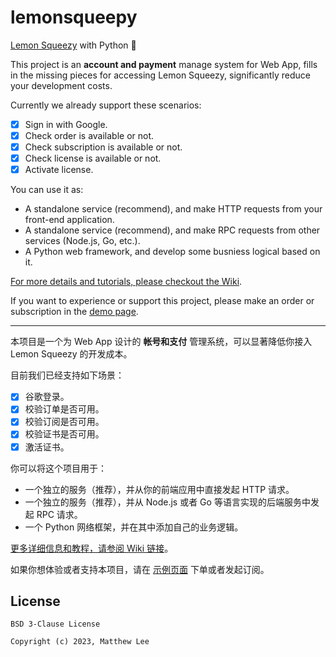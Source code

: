 # lemonsqueepy

[Lemon Squeezy](https://www.lemonsqueezy.com/) with Python 🐍

This project is an **account and payment** manage system for Web App,
fills in the missing pieces for accessing Lemon Squeezy,
significantly reduce your development costs.

Currently we already support these scenarios:

- [x] Sign in with Google.
- [x] Check order is available or not.
- [x] Check subscription is available or not.
- [x] Check license is available or not.
- [x] Activate license.

You can use it as:

- A standalone service (recommend), and make HTTP requests from your front-end application.
- A standalone service (recommend), and make RPC requests from other services (Node.js, Go, etc.).
- A Python web framework, and develop some busniess logical based on it.

[For more details and tutorials, please checkout the Wiki](https://github.com/mthli/lemonsqueepy/wiki).

If you want to experience or support this project, please make an order or subscription in the [demo page](https://lemontree.vercel.app/).

---

本项目是一个为 Web App 设计的 **帐号和支付** 管理系统，可以显著降低你接入 Lemon Squeezy 的开发成本。

目前我们已经支持如下场景：

- [x] 谷歌登录。
- [x] 校验订单是否可用。
- [x] 校验订阅是否可用。
- [x] 校验证书是否可用。
- [x] 激活证书。

你可以将这个项目用于：

- 一个独立的服务（推荐），并从你的前端应用中直接发起 HTTP 请求。
- 一个独立的服务（推荐），并从 Node.js 或者 Go 等语言实现的后端服务中发起 RPC 请求。
- 一个 Python 网络框架，并在其中添加自己的业务逻辑。

[更多详细信息和教程，请参阅 Wiki 链接](https://github.com/mthli/lemonsqueepy/wiki)。

如果你想体验或者支持本项目，请在 [示例页面](https://lemontree.vercel.app/) 下单或者发起订阅。

## License

```
BSD 3-Clause License

Copyright (c) 2023, Matthew Lee
```
